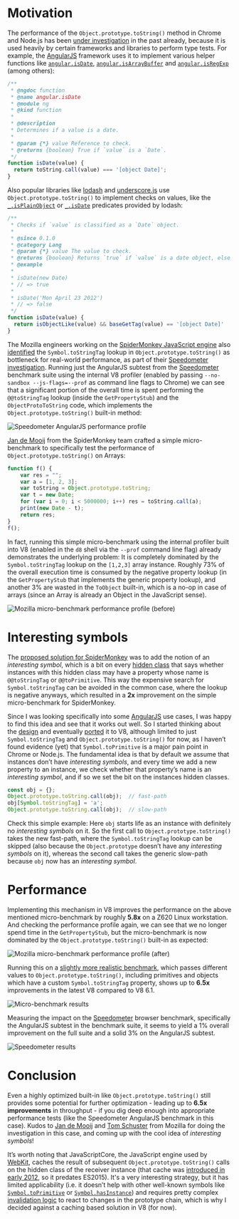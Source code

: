 # Motivation

The performance of the `Object.prototype.toString()` method in Chrome and Node.js has been [under investigation](http://crbug.com/v8/5175) in the past already, because it is used heavily by certain frameworks and libraries to perform type tests. For example, the [AngularJS](https://angularjs.org/) framework uses it to implement various helper functions like [`angular.isDate`](https://github.com/angular/angular.js/blob/464dde8bd12d9be8503678ac5752945661e006a5/src/Angular.js#L616-L630), [`angular.isArrayBuffer`](https://github.com/angular/angular.js/blob/464dde8bd12d9be8503678ac5752945661e006a5/src/Angular.js#L739-L741) and [`angular.isRegExp`](https://github.com/angular/angular.js/blob/464dde8bd12d9be8503678ac5752945661e006a5/src/Angular.js#L680-L689) (among others):

```javascript
/**
 * @ngdoc function
 * @name angular.isDate
 * @module ng
 * @kind function
 *
 * @description
 * Determines if a value is a date.
 *
 * @param {*} value Reference to check.
 * @returns {boolean} True if `value` is a `Date`.
 */
function isDate(value) {
  return toString.call(value) === '[object Date]';
}
```

Also popular libraries like [lodash](https://lodash.com/) and [underscore.js](http://underscorejs.org/) use `Object.prototype.toString()` to implement checks on values, like the [`_.isPlainObject`](https://github.com/lodash/lodash/blob/6cb3460fcefe66cb96e55b82c6febd2153c992cc/isPlainObject.js#L13-L50) or [`_.isDate`](https://github.com/lodash/lodash/blob/6cb3460fcefe66cb96e55b82c6febd2153c992cc/isDate.js#L8-L25) predicates provided by lodash:

```javascript
/**
 * Checks if `value` is classified as a `Date` object.
 *
 * @since 0.1.0
 * @category Lang
 * @param {*} value The value to check.
 * @returns {boolean} Returns `true` if `value` is a date object, else `false`.
 * @example
 *
 * isDate(new Date)
 * // => true
 *
 * isDate('Mon April 23 2012')
 * // => false
 */
function isDate(value) {
  return isObjectLike(value) && baseGetTag(value) == '[object Date]'
}
```

The Mozilla engineers working on the [SpiderMonkey JavaScript engine](https://developer.mozilla.org/en-US/docs/Mozilla/Projects/SpiderMonkey) also [identified](https://bugzilla.mozilla.org/show_bug.cgi?id=1369042) the `Symbol.toStringTag` lookup in `Object.prototype.toString()` as bottleneck for real-world performance, as part of their [Speedometer investigation](https://bugzilla.mozilla.org/show_bug.cgi?id=1245279). Running just the AngularJS subtest from the [Speedometer](http://browserbench.org/Speedometer) benchmark suite using the internal V8 profiler (enabled by passing `--no-sandbox --js-flags=--prof` as command line flags to Chrome) we can see that a significant portion of the overall time is spent performing the `@@toStringTag` lookup (inside the `GetPropertyStub`) and the `ObjectProtoToString` code, which implements the `Object.prototype.toString()` built-in method:

![Speedometer AngularJS performance profile][2]

[Jan de Mooij](https://twitter.com/jandemooij) from the SpiderMonkey team crafted a simple micro-benchmark to specifically test the performance of `Object.prototype.toString()` on Arrays:

```javascript
function f() {
    var res = "";
    var a = [1, 2, 3];
    var toString = Object.prototype.toString;
    var t = new Date;
    for (var i = 0; i < 5000000; i++) res = toString.call(a);
    print(new Date - t);
    return res;
}
f();
```

In fact, running this simple micro-benchmark using the internal profiler built into V8  (enabled in the `d8` shell via the `--prof` command line flag) already demonstrates the underlying problem: It is completely dominated by the `Symbol.toStringTag` lookup on the `[1,2,3]` array instance. Roughly 73% of the overall execution time is consumed by the negative property lookup (in the `GetPropertyStub` that implements the generic property lookup), and another 3% are wasted in the `ToObject` built-in, which is a no-op in case of arrays (since an Array is already an Object in the JavaScript sense).

![Mozilla micro-benchmark performance profile (before)][3]

# Interesting symbols

The [proposed solution for SpiderMonkey](https://bugzilla.mozilla.org/show_bug.cgi?id=1369042#c0) was to add the notion of an *interesting symbol*, which is a bit on every [hidden class](https://github.com/v8/v8/wiki/Design%20Elements) that says whether instances with this hidden class may have a property whose name is `@@toStringTag` or `@@toPrimitive`. This way the expensive search for `Symbol.toStringTag` can be avoided in the common case, where the lookup is negative anyways, which resulted in a **2x** improvement on the simple micro-benchmark for SpiderMonkey.

Since I was looking specifically into some [AngularJS](https://angularjs.org/) use cases, I was happy to find this idea and see that it works out well. So I started thinking about the [design](https://docs.google.com/document/d/1q_Y2YM8S055RF1R6qvDe65kOEVO99tdviI1vaDcbnmc/edit#) and eventually [ported](https://chromium-review.googlesource.com/c/593620) it to V8, although limited to just `Symbol.toStringTag` and `Object.prototype.toString()` for now, as I haven’t found evidence (yet) that `Symbol.toPrimitive` is a major pain point in Chrome or Node.js. The fundamental idea is that by default we assume that instances don’t have *interesting symbols*, and every time we add a new property to an instance, we check whether that property’s name is an *interesting symbol*, and if so we set the bit on the instances hidden classes.

```javascript
const obj = {};
Object.prototype.toString.call(obj);  // fast-path
obj[Symbol.toStringTag] = 'a';
Object.prototype.toString.call(obj);  // slow-path
```

Check this simple example: Here `obj` starts life as an instance with definitely no *interesting symbols* on it. So the first call to `Object.prototype.toString()` takes the new fast-path, where the `Symbol.toStringTag` lookup can be skipped (also because the `Object.prototype` doesn’t have any *interesting symbols* on it), whereas the second call takes the generic slow-path because `obj` now has an *interesting symbol*.

# Performance

Implementing this mechanism in V8 improves the performance on the above mentioned micro-benchmark by roughly **5.8x** on a Z620 Linux workstation. And checking the performance profile again, we can see that we no longer spend time in the `GetPropertyStub`, but the micro-benchmark is now dominated by the `Object.prototype.toString()` built-in as expected:

![Mozilla micro-benchmark performance profile (after)][4]

Running this on a [slightly more realistic benchmark](https://gist.github.com/bmeurer/cc4a6c97d244eb4c8c0738bd4b8c3319), which passes different values to `Object.prototype.toString()`, including primitives and objects which have a custom `Symbol.toStringTag` property, shows up to **6.5x** improvements in the latest V8 compared to V8 6.1.

![Micro-benchmark results][5]

Measuring the impact on the [Speedometer](http://browserbench.org/Speedometer) browser benchmark, specifically the AngularJS subtest in the benchmark suite, it seems to yield a 1% overall improvement on the full suite and a solid 3% on the AngularJS subtest.

![Speedometer results][6]

# Conclusion

Even a highly optimized built-in like `Object.prototype.toString()` still provides some potential for further optimization - leading up to **6.5x improvements** in throughput - if you dig deep enough into appropriate performance tests (like the Speedometer AngularJS benchmark in this case). Kudos to [Jan de Mooij](https://twitter.com/jandemooij) and [Tom Schuster](http://twitter.com/evilpies) from Mozilla for doing the investigation in this case, and coming up with the cool idea of *interesting symbols*!

It’s worth noting that JavaScriptCore, the JavaScript engine used by [WebKit](https://webkit.org/), caches the result of subsequent `Object.prototype.toString()` calls on the hidden class of the receiver instance (that cache was [introduced in early 2012](https://bugs.webkit.org/show_bug.cgi?id=84781), so it predates ES2015). It's a very interesting strategy, but it has limited applicability (i.e. it doesn’t help with other well-known symbols like [`Symbol.toPrimitive`](https://developer.mozilla.org/en-US/docs/Web/JavaScript/Reference/Global_Objects/Symbol/toPrimitive) or [`Symbol.hasInstance`](https://developer.mozilla.org/en-US/docs/Web/JavaScript/Reference/Global_Objects/Symbol/hasInstance)) and requires pretty complex [invalidation logic](https://github.com/WebKit/webkit/blob/29330a72e9d9e8a0fff4ec77c65eb18020695a96/Source/JavaScriptCore/runtime/StructureRareData.cpp#L113-L169) to react to changes in the prototype chain, which is why I decided against a caching based solution in V8 (for now).


  [2]: https://s3.amazonaws.com/images.ponyfoo.com/uploads/angular-before-66fc535bf2b6413889537b23b30dde89.png "angular-before.png"
  [3]: https://s3.amazonaws.com/images.ponyfoo.com/uploads/mozilla-before-a2de4ffc5dbc4c4db5e67b6670afeab0.png "mozilla-before.png"
  [4]: https://s3.amazonaws.com/images.ponyfoo.com/uploads/mozilla-after-9f219c80c8ee4a418d0ff3da0ac91603.png "mozilla-after.png"
  [5]: https://s3.amazonaws.com/images.ponyfoo.com/uploads/results-microbenchmark-7a8e974c49d24e7c9c5b5e22ebfa784f.png "results-microbenchmark.png"
  [6]: https://s3.amazonaws.com/images.ponyfoo.com/uploads/results-speedometer-8d819bdc516c4e71bdf049bd1910369f.png "results-speedometer.png"
